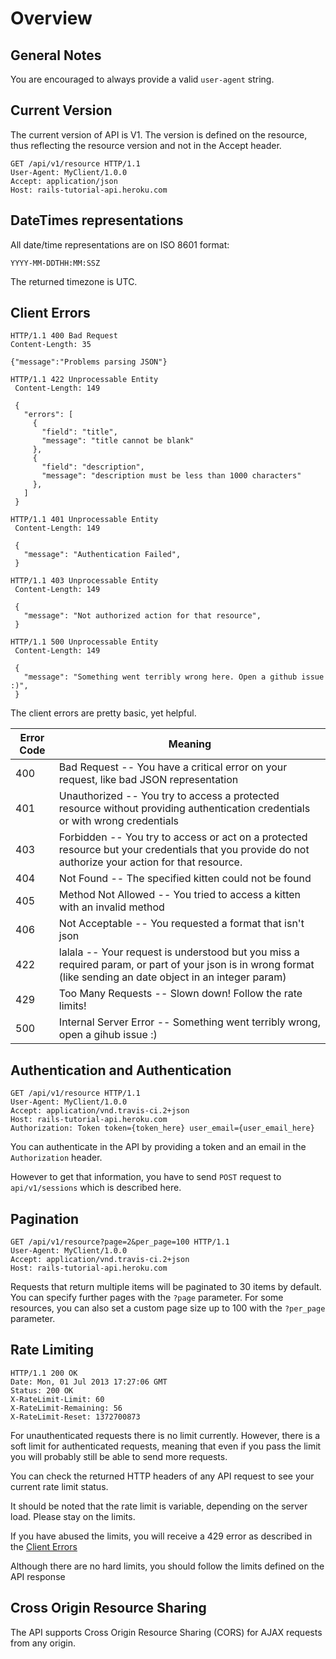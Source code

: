 # Overview

## General Notes
You are encouraged to always provide a valid `user-agent` string.

## Current Version

The current version of API is V1. The version is defined on the resource, thus reflecting
the resource version and not in the Accept header.

```http
GET /api/v1/resource HTTP/1.1
User-Agent: MyClient/1.0.0
Accept: application/json
Host: rails-tutorial-api.heroku.com
```

## DateTimes representations


All date/time representations are on ISO 8601 format:
```
YYYY-MM-DDTHH:MM:SSZ
```
The returned timezone is UTC.

## Client Errors
```
HTTP/1.1 400 Bad Request
Content-Length: 35

{"message":"Problems parsing JSON"}
```

```
HTTP/1.1 422 Unprocessable Entity
 Content-Length: 149

 {
   "errors": [
     {
       "field": "title",
       "message": "title cannot be blank"
     },
     {
       "field": "description",
       "message": "description must be less than 1000 characters"
     },
   ]
 }
```


```
HTTP/1.1 401 Unprocessable Entity
 Content-Length: 149

 {
   "message": "Authentication Failed",
 }
```


```
HTTP/1.1 403 Unprocessable Entity
 Content-Length: 149

 {
   "message": "Not authorized action for that resource",
 }
```


```
HTTP/1.1 500 Unprocessable Entity
 Content-Length: 149

 {
   "message": "Something went terribly wrong here. Open a github issue :)",
 }
```

The client errors are pretty basic, yet helpful.

Error Code | Meaning
---------- | -------
400 | Bad Request -- You have a critical error on your request, like bad JSON representation
401 | Unauthorized -- You try to access a protected resource without providing authentication credentials or with wrong credentials
403 | Forbidden -- You try to access or act on a protected resource but your credentials that you provide do not authorize your action for that resource.
404 | Not Found -- The specified kitten could not be found
405 | Method Not Allowed -- You tried to access a kitten with an invalid method
406 | Not Acceptable -- You requested a format that isn't json
422 | lalala -- Your request is understood but you miss a required param, or part of your json is in wrong format (like sending an date object in an integer param)
429 | Too Many Requests -- Slown down! Follow the rate limits!
500 | Internal Server Error -- Something went terribly wrong, open a gihub issue :) 


## Authentication and Authentication

```http
GET /api/v1/resource HTTP/1.1
User-Agent: MyClient/1.0.0
Accept: application/vnd.travis-ci.2+json
Host: rails-tutorial-api.heroku.com
Authorization: Token token={token_here} user_email={user_email_here}
```

You can authenticate in the API by providing a token and an email in the `Authorization` header.


However to get that information, you have to send `POST` request to `api/v1/sessions` which is described here.


## Pagination
```http
GET /api/v1/resource?page=2&per_page=100 HTTP/1.1
User-Agent: MyClient/1.0.0
Accept: application/vnd.travis-ci.2+json
Host: rails-tutorial-api.heroku.com
```

Requests that return multiple items will be paginated to 30 items by default.
You can specify further pages with the `?page` parameter.
For some resources, you can also set a custom page size up to 100 with the `?per_page` parameter.


## Rate Limiting
```http
HTTP/1.1 200 OK
Date: Mon, 01 Jul 2013 17:27:06 GMT
Status: 200 OK
X-RateLimit-Limit: 60
X-RateLimit-Remaining: 56
X-RateLimit-Reset: 1372700873
```

For unauthenticated requests there is no limit currently.
However, there is a soft limit for authenticated requests, meaning that even if you pass the limit you will probably still be able to send more requests.

You can check the returned HTTP headers of any API request to see your current rate limit status.

It should be noted that the rate limit is variable, depending on the server load. Please stay on the limits.

If you have abused the limits, you will receive a 429 error as described in the [Client Errors](#client-errors)

<aside class="notice">
Although there are no hard limits, you should follow the limits defined on the API response
</aside>



## Cross Origin Resource Sharing
The API supports Cross Origin Resource Sharing (CORS) for AJAX requests from any origin.

